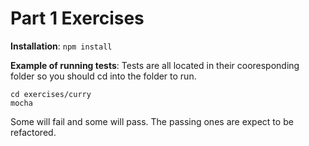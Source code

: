 Part 1 Exercises
==================

**Installation**:
`npm install`

**Example of running tests**:
Tests are all located in their cooresponding folder so you should cd into the folder to run.

```
cd exercises/curry
mocha 
```

Some will fail and some will pass. The passing ones are expect to be refactored.
